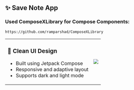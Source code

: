 ## ✨ Save Note App
### Used ComposeXLibrary for Compose Components: 
 ```
https://github.com/ramparshad/ComposeXLibrary
```


<table>
<tr>
<td>

### 📱 Clean UI Design

- Built using Jetpack Compose  
- Responsive and adaptive layout  
- Supports dark and light mode  

</td>
<td>

<img src="[![image](https://github.com/user-attachments/assets/b2485d14-cd14-445c-87f6-f2a0a3c1fdcd)
]"/>

</td>
</tr>
</table>
